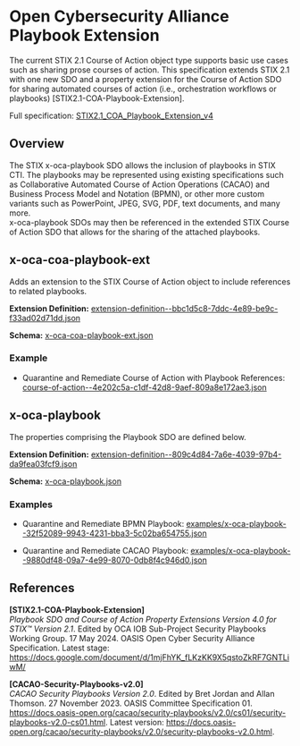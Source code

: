 # Open Cybersecurity Alliance Playbook Extension

The current STIX 2.1 Course of Action object type supports basic use cases such as sharing prose courses of action. This specification extends STIX 2.1 with one new SDO and a property extension for the Course of Action SDO for sharing automated courses of action (i.e., orchestration workflows or playbooks) [STIX2.1-COA-Playbook-Extension].

Full specification: [STIX2.1_COA_Playbook_Extension_v4](./STIX2.1_COA_Playbook_Extension_v4.asciidoc)

## Overview

The STIX x-oca-playbook SDO allows the inclusion of playbooks in STIX CTI. The playbooks may be represented using existing specifications such as Collaborative Automated Course of Action Operations (CACAO) and Business Process Model and Notation (BPMN), or other more custom variants such as PowerPoint, JPEG, SVG, PDF, text documents, and many more. \
x-oca-playbook SDOs may then be referenced in the extended STIX Course of Action SDO that allows for the sharing of the attached playbooks.

## x-oca-coa-playbook-ext

Adds an extension to the STIX Course of Action object to include references to related playbooks.

**Extension Definition:** [extension-definition--bbc1d5c8-7ddc-4e89-be9c-f33ad02d71dd.json](./../../extension-definitions/extension-definition--bbc1d5c8-7ddc-4e89-be9c-f33ad02d71dd.json)

**Schema:** [x-oca-coa-playbook-ext.json](./../../schemas/x-oca-coa-playbook-ext.json)

### Example

-   Quarantine and Remediate Course of Action with Playbook References: [course-of-action--4e202c5a-c1df-42d8-9aef-809a8e172ae3.json](./examples/course-of-action--4e202c5a-c1df-42d8-9aef-809a8e172ae3.json)

## x-oca-playbook

The properties comprising the Playbook SDO are defined below.

**Extension Definition:** [extension-definition--809c4d84-7a6e-4039-97b4-da9fea03fcf9.json](./../../extension-definitions/extension-definition--809c4d84-7a6e-4039-97b4-da9fea03fcf9.json)

**Schema:** [x-oca-playbook.json](./../../schemas/x-oca-playbook.json)

### Examples

-   Quarantine and Remediate BPMN Playbook: [examples/x-oca-playbook--32f52089-9943-4231-bba3-5c02ba654755.json](./examples/x-oca-playbook--32f52089-9943-4231-bba3-5c02ba654755.json)

-   Quarantine and Remediate CACAO Playbook: [examples/x-oca-playbook--9880df48-09a7-4e99-8070-0db8f4c946d0.json](examples/x-oca-playbook--9880df48-09a7-4e99-8070-0db8f4c946d0.json)

## References

**[STIX2.1-COA-Playbook-Extension]** \
_Playbook SDO and Course of Action Property Extensions Version 4.0 for STIX™ Version 2.1_. Edited by OCA IOB Sub-Project Security Playbooks Working Group. 17 May 2024. OASIS Open Cyber Security Alliance Specification. Latest stage: https://docs.google.com/document/d/1mjFhYK_fLKzKK9X5qstoZkRF7GNTLiwM/

**[CACAO-Security-Playbooks-v2.0]** \
_CACAO Security Playbooks Version 2.0_. Edited by Bret Jordan and Allan Thomson. 27 November 2023. OASIS Committee Specification 01. https://docs.oasis-open.org/cacao/security-playbooks/v2.0/cs01/security-playbooks-v2.0-cs01.html. Latest version: https://docs.oasis-open.org/cacao/security-playbooks/v2.0/security-playbooks-v2.0.html.
